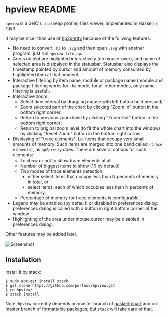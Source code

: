 hpview README
=============

`hpview` is a GHC's `.hp` (heap profile) files viewer, implemented in Haskell + Gtk3.

It may be nicer than use of [hp2pretty][1] because of the follwing features:

* No need to convert `.hp` to `.svg` and then open `.svg` with another program,
  just run `hpview file.hp`.
* Areas on plot are higlighted interactively (on mouse-over), and name of
  selected area is dislpalyed in the statusbar. Statusbar also displays the
  timestamp pointed by cursor and amount of memory consumed by highlighted item
  at that moment.
* Interactive filtering by item name, module or package name (module and
  package filtering works for `-hc` mode; for all other modes, only name
  filtering is useful).
* Interactive zoom:
  * Select time interval by dragging mouse with left button held pressed;
  * Zoom selected part of the chart by clicking "Zoom In" button in the bottom
    right corner;
  * Return to previous zoom level by clicking "Zoom Out" button in the bottom
    right corner;
  * Return to original zoom level (to fit the whole chart into the window) by
    clicking "Reset Zoom" button in the bottom right corner.
* Displaying of "trace elements", i.e. items that occupy very small amounts of
  memory. Such items are merged into one band called `(trace elements)`, as
  `hp2pretty` does. There are several options for such elements:
  * To show or not to show trace elements at all
  * Number of biggest items to show (10 by default)
  * Two modes of trace elements detection:
    * either select items that occupy less than N percents of memory in total, or
    * select items, each of which occupies less than N percents of memory.
  * Percentage of memory for trace elements is configurable.
* Legend may be enabled (by default) or disabled in preferences dialog;
  preferences dialog is called with a button in right bottom corner of the
  window.
* Highlighting of the area under mouse cursor may be disabled in preferences dialog.

Other features may be added later.

![Screenshot](https://user-images.githubusercontent.com/284644/63210503-94b06c80-c108-11e9-95a3-0e503121bc17.png)

Installation
------------

Install it by stack:

```
$ sudo apt-get install stack
$ git clone https://github.com/portnov/hpview.git
$ cd hpview/
$ stack install
```

Note: `hpview` currently depends on master branch of [haskell-chart][2] and on
master branch of [formattable][3] packages; but `stack` will take care of that.

[1]: http://hackage.haskell.org/package/hp2pretty
[2]: https://github.com/timbod7/haskell-chart
[3]: https://github.com/portnov/formattable


